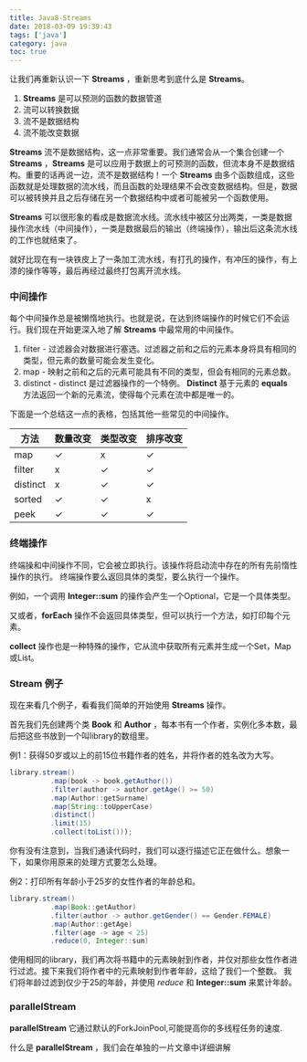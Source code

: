 ```yaml
---
title: Java8-Streams
date: 2018-03-09 19:39:43
tags: ['java']
category: java
toc: true
---
```


让我们再重新认识一下 **Streams** ，重新思考到底什么是 **Streams**。

1. **Streams** 是可以预测的函数的数据管道
2. 流可以转换数据
3. 流不是数据结构
4. 流不能改变数据

<!--more-->

**Streams** 流不是数据结构，这一点非常重要。我们通常会从一个集合创建一个 **Streams** ，**Streams** 是可以应用于数据上的可预测的函数，但流本身不是数据结构。重要的话再说一边，流不是数据结构！一个 **Streams** 由多个函数组成，这些函数就是处理数据的流水线，而且函数的处理结果不会改变数据结构。但是，数据可以被转换并且之后存储在另一个数据结构中或者可能被另一个函数使用。

**Streams** 可以很形象的看成是数据流水线。流水线中被区分出两类，一类是数据操作流水线（中间操作），一类是数据最后的输出（终端操作），输出后这条流水线的工作也就结束了。

就好比现在有一块铁皮上了一条加工流水线，有打孔的操作，有冲压的操作，有上漆的操作等等，最后再经过最终打包离开流水线。

### 中间操作

每个中间操作总是被懒惰地执行。也就是说，在达到终端操作的时候它们不会运行。我们现在开始更深入地了解 **Streams** 中最常用的中间操作。

1. filter - 过滤器会对数据进行塞选。过滤器之前和之后的元素本身将具有相同的类型，但元素的数量可能会发生变化。
2. map - 映射之前和之后的元素可能具有不同的类型，但会有相同的元素总数。
3. distinct - distinct 是过滤器操作的一个特例。 **Distinct** 基于元素的 **equals** 方法返回一个新的元素流，使得每个元素在流中都是唯一的。

下面是一个总结这一点的表格，包括其他一些常见的中间操作。

| 方法 | 数量改变 | 类型改变 | 排序改变 |
| - | - | - | - |
| map | ✓ | x | ✓ |
| filter | x | ✓ | ✓ | 
| distinct | x | ✓ | ✓ |
| sorted | ✓ | ✓ | x |
| peek | ✓ | ✓ | ✓ |


### 终端操作

终端操和中间操作不同，它会被立即执行。该操作将启动流中存在的所有先前惰性操作的执行。 终端操作要么返回具体的类型，要么执行一个操作。 

例如，一个调用 **Integer::sum** 的操作会产生一个Optional，它是一个具体类型。 

又或者，**forEach** 操作不会返回具体类型，但可以执行一个方法，如打印每个元素。 

**collect** 操作也是一种特殊的操作，它从流中获取所有元素并生成一个Set，Map或List。


### Stream 例子

现在来看几个例子，看看我们简单的开始使用 **Streams** 操作。

首先我们先创建两个类 **Book** 和 **Author** ，每本书有一个作者，实例化多本数，最后把这些书放到一个叫library的数组里。

例1：获得50岁或以上的前15位书籍作者的姓名，并将作者的姓名改为大写。

```java
library.stream()
          .map(book -> book.getAuthor())
          .filter(author -> author.getAge() >= 50)
          .map(Author::getSurname)
          .map(String::toUpperCase)
          .distinct()
          .limit(15)
          .collect(toList()));
```

你有没有注意到，当我们通读代码时，我们可以逐行描述它正在做什么。想象一下，如果你用原来的处理方式要怎么处理。

例2：打印所有年龄小于25岁的女性作者的年龄总和。

```java
library.stream()
          .map(Book::getAuthor)
          .filter(author -> author.getGender() == Gender.FEMALE)
          .map(Author::getAge)
          .filter(age -> age < 25)
          .reduce(0, Integer::sum)
```

使用相同的library，我们再次将书籍中的元素映射到作者，并仅对那些女性作者进行过滤。接下来我们将作者中的元素映射到作者年龄，这给了我们一个整数。 我们将年龄过滤到仅少于25的年龄，并使用 *reduce* 和 **Integer::sum** 来累计年龄。

### parallelStream

**parallelStream** 它通过默认的ForkJoinPool,可能提高你的多线程任务的速度.

什么是 **parallelStream** ，我们会在单独的一片文章中详细讲解








